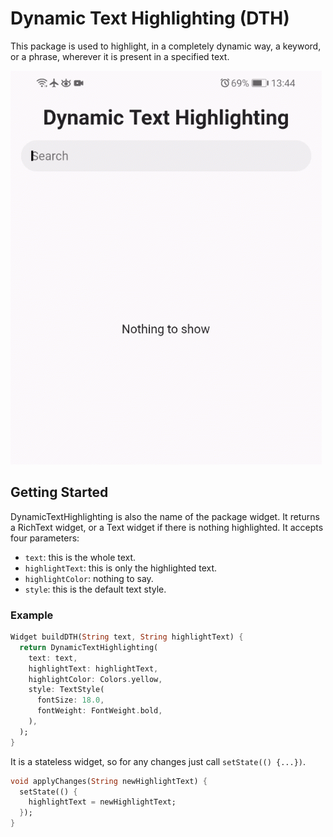 # Dynamic Text Highlighting (DTH)

This package is used to highlight, in a completely dynamic way, 
a keyword, or a phrase, wherever it is present in a specified text.

![demo](assets/demo.gif)

## Getting Started

DynamicTextHighlighting is also the name of the package widget. 
It returns a RichText widget, or a Text widget if there is nothing 
highlighted. It accepts four parameters:

* `text`: this is the whole text.
* `highlightText`: this is only the highlighted text.
* `highlightColor`: nothing to say.
* `style`: this is the default text style.

### Example

```dart
Widget buildDTH(String text, String highlightText) {
  return DynamicTextHighlighting(
    text: text,
    highlightText: highlightText,
    highlightColor: Colors.yellow,
    style: TextStyle(
      fontSize: 18.0,
      fontWeight: FontWeight.bold,
    ),
  );
}
```

It is a stateless widget, so for any changes
just call `setState(() {...})`.

```dart
void applyChanges(String newHighlightText) {
  setState(() {
    highlightText = newHighlightText;
  });
}
```